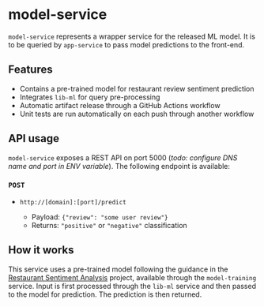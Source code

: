 # model-service

`model-service` represents a wrapper service for the released ML model.
It is to be queried by `app-service` to pass model predictions to the front-end.

## Features

- Contains a pre-trained model for restaurant review sentiment prediction
- Integrates `lib-ml` for query pre-processing
- Automatic artifact release through a GitHub Actions workflow
- Unit tests are run automatically on each push through another workflow

## API usage

`model-service` exposes a REST API on port 5000 (_todo: configure DNS name and port in ENV variable_).
The following endpoint is available:

### `POST`

- `http://[domain]:[port]/predict`

  - Payload: `{"review": "some user review"}`
  - Returns: `"positive"` or `"negative"` classification

## How it works

This service uses a pre-trained model following the guidance in the [Restaurant Sentiment Analysis](https://github.com/proksch/restaurant-sentiment) project, available through the `model-training` service.
Input is first processed through the `lib-ml` service and then passed to the model for prediction.
The prediction is then returned.